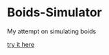 # Boids-Simulator

My attempt on simulating boids

[try it here](https://joshcunninghum.github.io/Boids-Simulator/)
